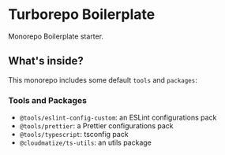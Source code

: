 # Turborepo Boilerplate

Monorepo Boilerplate starter.

## What's inside?

This monorepo includes some default `tools` and `packages`:

### Tools and Packages

- `@tools/eslint-config-custom`: an ESLint configurations pack
- `@tools/prettier`: a Prettier configurations pack
- `@tools/typescript`: tsconfig pack
- `@cloudmatize/ts-utils`: an utils package
